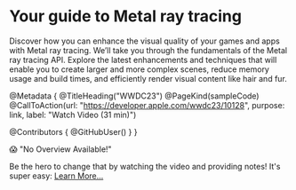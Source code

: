 # Your guide to Metal ray tracing

Discover how you can enhance the visual quality of your games and apps with Metal ray tracing. We’ll take you through the fundamentals of the Metal ray tracing API. Explore the latest enhancements and techniques that will enable you to create larger and more complex scenes, reduce memory usage and build times, and efficiently render visual content like hair and fur.

@Metadata {
   @TitleHeading("WWDC23")
   @PageKind(sampleCode)
   @CallToAction(url: "https://developer.apple.com/wwdc23/10128", purpose: link, label: "Watch Video (31 min)")

   @Contributors {
      @GitHubUser(<replace this with your GitHub handle>)
   }
}

😱 "No Overview Available!"

Be the hero to change that by watching the video and providing notes! It's super easy:
 [Learn More…](https://wwdcnotes.com/documentation/wwdcnotes/contributing)
